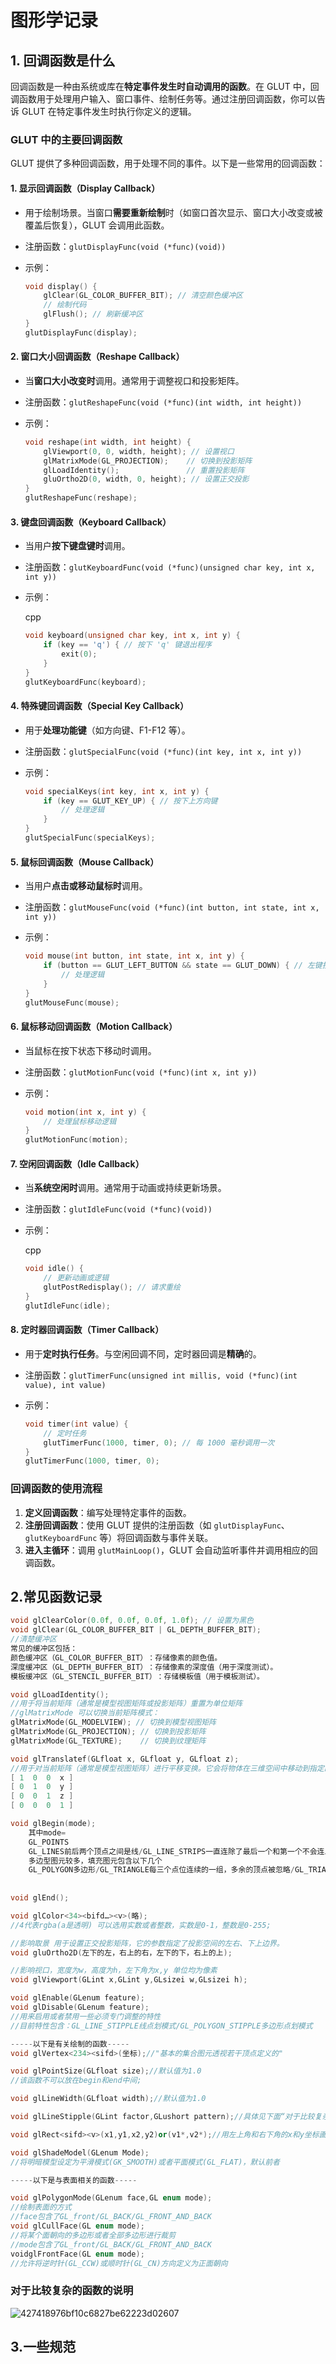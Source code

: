 # 图形学记录

## 1. 回调函数是什么

回调函数是一种由系统或库在**特定事件发生时自动调用的函数**。在 GLUT 中，回调函数用于处理用户输入、窗口事件、绘制任务等。通过注册回调函数，你可以告诉 GLUT 在特定事件发生时执行你定义的逻辑。

### **GLUT 中的主要回调函数**

GLUT 提供了多种回调函数，用于处理不同的事件。以下是一些常用的回调函数：

#### 1. **显示回调函数（Display Callback）**

- 用于绘制场景。当窗口**需要重新绘制**时（如窗口首次显示、窗口大小改变或被覆盖后恢复），GLUT 会调用此函数。

- 注册函数：`glutDisplayFunc(void (*func)(void))`

- 示例：

  ```cpp
  void display() {
      glClear(GL_COLOR_BUFFER_BIT); // 清空颜色缓冲区
      // 绘制代码
      glFlush(); // 刷新缓冲区
  }
  glutDisplayFunc(display);
  ```

#### 2. **窗口大小回调函数（Reshape Callback）**

- 当**窗口大小改变时**调用。通常用于调整视口和投影矩阵。

- 注册函数：`glutReshapeFunc(void (*func)(int width, int height))`

- 示例：

  ```cpp
  void reshape(int width, int height) {
      glViewport(0, 0, width, height); // 设置视口
      glMatrixMode(GL_PROJECTION);    // 切换到投影矩阵
      glLoadIdentity();               // 重置投影矩阵
      gluOrtho2D(0, width, 0, height); // 设置正交投影
  }
  glutReshapeFunc(reshape);
  ```

#### 3. **键盘回调函数（Keyboard Callback）**

- 当用户**按下键盘键时**调用。

- 注册函数：`glutKeyboardFunc(void (*func)(unsigned char key, int x, int y))`

- 示例：

  cpp

  ```cpp
  void keyboard(unsigned char key, int x, int y) {
      if (key == 'q') { // 按下 'q' 键退出程序
          exit(0);
      }
  }
  glutKeyboardFunc(keyboard);
  ```

#### 4. **特殊键回调函数（Special Key Callback）**

- 用于**处理功能键**（如方向键、F1-F12 等）。

- 注册函数：`glutSpecialFunc(void (*func)(int key, int x, int y))`

- 示例：

  ```cpp
  void specialKeys(int key, int x, int y) {
      if (key == GLUT_KEY_UP) { // 按下上方向键
          // 处理逻辑
      }
  }
  glutSpecialFunc(specialKeys);
  ```

#### 5. **鼠标回调函数（Mouse Callback）**

- 当用户**点击或移动鼠标时**调用。

- 注册函数：`glutMouseFunc(void (*func)(int button, int state, int x, int y))`

- 示例：

  ```cpp
  void mouse(int button, int state, int x, int y) {
      if (button == GLUT_LEFT_BUTTON && state == GLUT_DOWN) { // 左键按下
          // 处理逻辑
      }
  }
  glutMouseFunc(mouse);
  ```

#### 6. **鼠标移动回调函数（Motion Callback）**

- 当鼠标在按下状态下移动时调用。

- 注册函数：`glutMotionFunc(void (*func)(int x, int y))`

- 示例：

  ```cpp
  void motion(int x, int y) {
      // 处理鼠标移动逻辑
  }
  glutMotionFunc(motion);
  ```

#### 7. **空闲回调函数（Idle Callback）**

- 当**系统空闲时**调用。通常用于动画或持续更新场景。

- 注册函数：`glutIdleFunc(void (*func)(void))`

- 示例：

  cpp

  ```cpp
  void idle() {
      // 更新动画或逻辑
      glutPostRedisplay(); // 请求重绘
  }
  glutIdleFunc(idle);
  ```

#### 8. **定时器回调函数（Timer Callback）**

- 用于**定时执行任务**。与空闲回调不同，定时器回调是**精确**的。

- 注册函数：`glutTimerFunc(unsigned int millis, void (*func)(int value), int value)`

- 示例：

  ```cpp
  void timer(int value) {
      // 定时任务
      glutTimerFunc(1000, timer, 0); // 每 1000 毫秒调用一次
  }
  glutTimerFunc(1000, timer, 0);
  ```

### **回调函数的使用流程**

1. **定义回调函数**：编写处理特定事件的函数。
2. **注册回调函数**：使用 GLUT 提供的注册函数（如 `glutDisplayFunc`、`glutKeyboardFunc` 等）将回调函数与事件关联。
3. **进入主循环**：调用 `glutMainLoop()`，GLUT 会自动监听事件并调用相应的回调函数。

## 2.常见函数记录

```c++
void glClearColor(0.0f, 0.0f, 0.0f, 1.0f); // 设置为黑色
void glClear(GL_COLOR_BUFFER_BIT | GL_DEPTH_BUFFER_BIT);
//清楚缓冲区
常见的缓冲区包括：
​颜色缓冲区（GL_COLOR_BUFFER_BIT）​：存储像素的颜色值。
​深度缓冲区（GL_DEPTH_BUFFER_BIT）​：存储像素的深度值（用于深度测试）。
​模板缓冲区（GL_STENCIL_BUFFER_BIT）​：存储模板值（用于模板测试）。

void glLoadIdentity();
//用于将当前矩阵（通常是模型视图矩阵或投影矩阵）重置为单位矩阵
//glMatrixMode 可以切换当前矩阵模式：
glMatrixMode(GL_MODELVIEW); // 切换到模型视图矩阵
glMatrixMode(GL_PROJECTION); // 切换到投影矩阵
glMatrixMode(GL_TEXTURE);    // 切换到纹理矩阵

void glTranslatef(GLfloat x, GLfloat y, GLfloat z);
//用于对当前矩阵（通常是模型视图矩阵）进行平移变换。它会将物体在三维空间中移动到指定的位置。将当前的模型变换矩阵乘以
[ 1  0  0  x ]
[ 0  1  0  y ]
[ 0  0  1  z ]
[ 0  0  0  1 ]

void glBegin(mode);
    其中mode=
    GL_POINTS
    GL_LINES前后两个顶点之间是线/GL_LINE_STRIPS一直连除了最后一个和第一个不会连上去/GL_LINE_LOOP最后一个点还将和第一个连在一起
    多边型图元较多，填充图元包含以下几个
    GL_POLYGON多边形/GL_TRIANGLE每三个点位连续的一组，多余的顶点被忽略/GL_TRIANGLE_STRIP每个新的顶点都将与之前两个顶点形成新的三角形/GL_TRIANGLE_FAN前三个点定义了一个三角形，后续的顶点都将与第一个顶点和他前一个顶点构成一个新的三角形/GL_SQUADS每连续四个点定义一个四边形/GL_QUAD_STRIP每个新的2个顶点都与之前的一对顶点构成一个新的四边形
        
        
void glEnd();

void glColor<34><bifd…><v>(略);
//4代表rgba(a是透明) 可以选用实数或者整数，实数是0-1，整数是0-255;

//影响取景 用于设置正交投影矩阵，它的参数指定了投影空间的左右、下上边界。
void gluOrtho2D(左下的左，右上的右，左下的下，右上的上);

//影响视口，宽度为w，高度为h，左下角为x,y 单位均为像素
void glViewport(GLint x,GLint y,GLsizei w,GLsizei h);

void glEnable(GLenum feature);
void glDisable(GLenum feature);
//用来启用或者禁用一些必须专门调整的特性
//目前特性包含：GL_LINE_STIPPLE线点划模式/GL_POLYGON_STIPPLE多边形点划模式

-----以下是有关绘制的函数-----
void glVertex<234><sifd>(坐标);//"基本的集合图元透视若干顶点定义的"

void glPointSize(GLfloat size);//默认值为1.0 
//该函数不可以放在begin和end中间;

void glLineWidth(GLfloat width);//默认值为1.0

void glLineStipple(GLint factor,GLushort pattern);//具体见下面“对于比较复杂函数的说明”

void glRect<sifd><v>(x1,y1,x2,y2)or(v1*,v2*);//用左上角和右下角的x和y坐标画一个矩形

void glShadeModel(GLenum Mode);
//将明暗模型设定为平滑模式(GK_SMOOTH)或者平面模式(GL_FLAT)，默认前者

-----以下是与表面相关的函数-----

void glPolygonMode(GLenum face,GL enum mode);
//绘制表面的方式
//face包含了GL_front/GL_BACK/GL_FRONT_AND_BACK
void glCullFace(GL enum mode);
//将某个面朝向的多边形或者全部多边形进行裁剪
//mode包含了GL_front/GL_BACK/GL_FRONT_AND_BACK
voidglFrontFace(GL enum mode);
//允许将逆时针(GL_CCW)或顺时针(GL_CN)方向定义为正面朝向


```

### 对于比较复杂的函数的说明

![427418976bf10c6827be62223d02607](https://raw.githubusercontent.com/YijieLiao/MyImgHost/main/img/427418976bf10c6827be62223d02607.jpg)



## 3.一些规范

